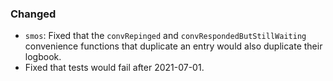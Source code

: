 

### Changed

- `smos`: Fixed that the `convRepinged` and `convRespondedButStillWaiting` convenience functions that duplicate an entry would also duplicate their logbook.
- Fixed that tests would fail after 2021-07-01.


